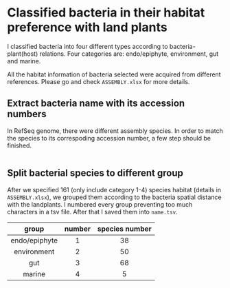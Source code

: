 # Classified bacteria in their habitat preference with land plants

I classified bacteria into four different types according to bacteria-plant(host) relations. Four categories are: endo/epiphyte, environment, gut and marine.

All the habitat information of bacteria selected were acquired from different references. Please go and check `ASSEMBLY.xlsx` for more details.

## Extract bacteria name with its accession numbers

In RefSeq genome, there were different assembly species. In order to match the species to its correspoding accession number, a few step should be finished.

```bash
```

## Split bacterial species to different group

After we specified 161 (only include category 1-4) species habitat (details in `ASSEMBLY.xlsx`), we grouped them according to the bacteria spatial distance with the landplants. I numbered every group preventing too much characters in a tsv file. After that I saved them into `name.tsv`.

| group | number | species number |
|:-:|:-:|:-:|
| endo/epiphyte | 1 | 38 |
| environment | 2 | 50 |
| gut | 3 | 68 |
| marine | 4 | 5 |

